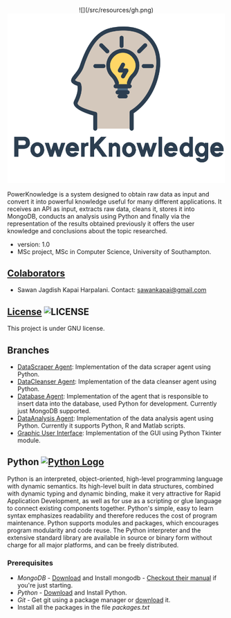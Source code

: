 <p align="center">
![](/src/resources/gh.png)
	<img src="/src/resources/pwlogo.png" style="width: 605px; height: 470"/>
</p>
PowerKnowledge is a system designed to obtain raw data as input and convert it into powerful knowledge useful for many different applications. It receives an API as input, extracts raw data, cleans it, stores it into MongoDB, conducts an analysis using Python and finally via the representation of the results obtained previously it offers the user knowledge and conclusions about the topic researched.

* version: 1.0
* MSc project, MSc in Computer Science, University of Southampton.

## [Colaborators](https://github.com/sawankh/PowerKnowledge/graphs/contributors)
* Sawan Jagdish Kapai Harpalani. Contact: <sawankapai@gmail.com>

## [License](http://www.gnu.org/licenses/gpl-3.0.html) ![LICENSE](http://www.gnu.org/graphics/gplv3-88x31.png)
This project is under GNU license.

## Branches
*	[DataScraper Agent](https://github.com/sawankh/PowerKnowledge/tree/dataScraping): Implementation of the data scraper agent using Python.
*	[DataCleanser Agent](https://github.com/sawankh/PowerKnowledge/tree/dataCleansing): Implementation of the data cleanser agent using Python.
*	[Database Agent](https://github.com/sawankh/PowerKnowledge/tree/dbAgent): Implementation of the agent that is responsible to insert data into the database, used Python for development. Currently just MongoDB supported.
*	[DataAnalysis Agent](https://github.com/sawankh/PowerKnowledge/tree/dataAnalysis): Implementation of the data analysis agent using Python. Currently it supports Python, R and Matlab scripts.
*	[Graphic User Interface](https://github.com/sawankh/PowerKnowledge/tree/gui): Implementation of the GUI using Python Tkinter module.

## Python [![Python Logo](https://www.python.org/static/img/python-logo.png)](https://www.python.org) 

Python is an interpreted, object-oriented, high-level programming language with dynamic semantics. Its high-level built in data structures, combined with dynamic typing and dynamic binding, make it very attractive for Rapid Application Development, as well as for use as a scripting or glue language to connect existing components together. Python's simple, easy to learn syntax emphasizes readability and therefore reduces the cost of program maintenance. Python supports modules and packages, which encourages program modularity and code reuse. The Python interpreter and the extensive standard library are available in source or binary form without charge for all major platforms, and can be freely distributed.

### Prerequisites
* *MongoDB* - <a href="http://www.mongodb.org/downloads">Download</a> and Install mongodb - <a href="http://docs.mongodb.org/manual">Checkout their manual</a> if you're just starting.
* *Python* - <a href="https://www.python.org">Download</a> and Install Python.
* *Git* - Get git using a package manager or <a href="http://git-scm.com/downloads">download</a> it.
* Install all the packages in the file *packages.txt*